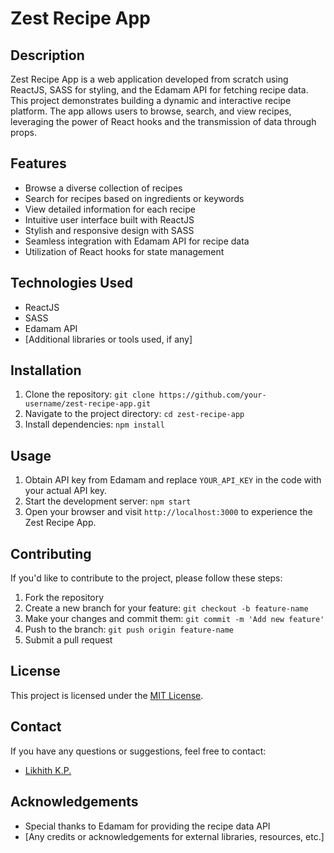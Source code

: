# Zest Recipe App

## Description

Zest Recipe App is a web application developed from scratch using ReactJS, SASS for styling, and the Edamam API for fetching recipe data. This project demonstrates building a dynamic and interactive recipe platform. The app allows users to browse, search, and view recipes, leveraging the power of React hooks and the transmission of data through props.

## Features

- Browse a diverse collection of recipes
- Search for recipes based on ingredients or keywords
- View detailed information for each recipe
- Intuitive user interface built with ReactJS
- Stylish and responsive design with SASS
- Seamless integration with Edamam API for recipe data
- Utilization of React hooks for state management

## Technologies Used

- ReactJS
- SASS
- Edamam API
- [Additional libraries or tools used, if any]

## Installation

1. Clone the repository: `git clone https://github.com/your-username/zest-recipe-app.git`
2. Navigate to the project directory: `cd zest-recipe-app`
3. Install dependencies: `npm install`

## Usage

1. Obtain API key from Edamam and replace `YOUR_API_KEY` in the code with your actual API key.
2. Start the development server: `npm start`
3. Open your browser and visit `http://localhost:3000` to experience the Zest Recipe App.

## Contributing

If you'd like to contribute to the project, please follow these steps:

1. Fork the repository
2. Create a new branch for your feature: `git checkout -b feature-name`
3. Make your changes and commit them: `git commit -m 'Add new feature'`
4. Push to the branch: `git push origin feature-name`
5. Submit a pull request

## License

This project is licensed under the [MIT License](LICENSE).

## Contact

If you have any questions or suggestions, feel free to contact:

- [Likhith K.P.](mailto:likhithkpnet@gmail.com)


## Acknowledgements

- Special thanks to Edamam for providing the recipe data API
- [Any credits or acknowledgements for external libraries, resources, etc.]
